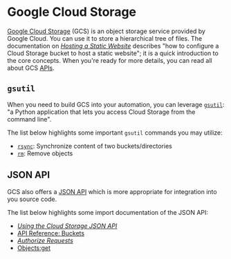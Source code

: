 # Google Cloud Storage

[Google Cloud Storage](https://cloud.google.com/storage) (GCS) is an object storage service provided by Google Cloud. You can use it to store a hierarchical tree of files. The documentation on [*Hosting a Static Website*](https://cloud.google.com/storage/docs/hosting-static-website) describes "how to configure a Cloud Storage bucket to host a static website"; it is a quick introduction to the core concepts. When you're ready for more details, you can read all about GCS [APIs](https://cloud.google.com/storage/docs/apis).

## `gsutil`

When you need to build GCS into your automation, you can leverage [`gsutil`](https://cloud.google.com/storage/docs/gsutil): "a Python application that lets you access Cloud Storage from the command line".

The list below highlights some important `gsutil` commands you may utilize:
 
* [`rsync`](https://cloud.google.com/storage/docs/gsutil/commands/rsync): Synchronize content of two buckets/directories
* [`rm`](https://cloud.google.com/storage/docs/gsutil/commands/rm): Remove objects

## JSON API

GCS also offers a [JSON API](https://cloud.google.com/storage/docs/json_api/v1) which is more appropriate for integration into you source code.

The list below highlights some import documentation of the JSON API:

* [*Using the Cloud Storage JSON API*](https://cloud.google.com/storage/docs/json_api/v1/how-tos)
* [API Reference: Buckets](https://cloud.google.com/storage/docs/json_api/v1#buckets)
* [*Authorize Requests*](https://cloud.google.com/storage/docs/json_api/v1/how-tos/authorizing)
* [Objects:get](https://cloud.google.com/storage/docs/json_api/v1/objects/get)
